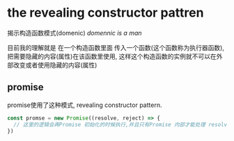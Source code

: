 # the revealing constructor pattren

揭示构造函数模式(domenic) *domennic is a man*

目前我的理解就是 在一个构造函数里面 传入一个函数(这个函数称为执行器函数),把需要隐藏的内容(属性)在该函数里使用, 这样这个构造函数的实例就不可以在外部改变或者使用隐藏的内容(属性)

## promise

promise使用了这种模式, revealing constructor pattern.

```js
const promse = new Promise((resolve, reject) => {
  // 这里的逻辑会再Promise 初始化的时候执行,并且只有Promise 内部才能处理 resolve, reject
})
```